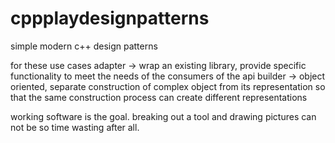 # cppplaydesignpatterns
simple modern c++ design patterns

for these use cases
adapter -> wrap an existing library, provide specific functionality to meet the needs of the consumers of the api
builder -> object oriented, separate construction of complex object from its representation so that the same construction
process can create different representations







working software is the goal. breaking out a tool and drawing pictures can not be so time wasting after all.
